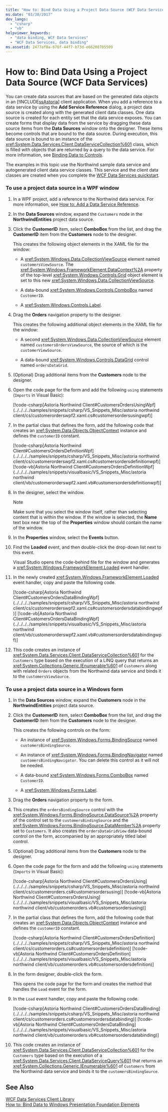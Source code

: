 ```yaml
---
title: "How to: Bind Data Using a Project Data Source (WCF Data Services)"
ms.date: "03/30/2017"
dev_langs: 
  - "csharp"
  - "vb"
helpviewer_keywords: 
  - "data binding, WCF Data Services"
  - "WCF Data Services, data binding"
ms.assetid: 2477af0a-676f-44f7-b73d-e66208785509
---
```

# How to: Bind Data Using a Project Data Source (WCF Data Services)
You can create data sources that are based on the generated data objects in an [!INCLUDE[ssAstoria](../../../../includes/ssastoria-md.md)] client application. When you add a reference to a data service by using the **Add Service Reference** dialog, a project data source is created along with the generated client data classes. One data source is created for each entity set that the data service exposes. You can create forms that display data from the service by dragging these data source items from the **Data Sources** window onto the designer. These items become controls that are bound to the data source. During execution, this data source is bound to an instance of the <xref:System.Data.Services.Client.DataServiceCollection%601> class, which is filled with objects that are returned by a query to the data service. For more information, see [Binding Data to Controls](../../../../docs/framework/data/wcf/binding-data-to-controls-wcf-data-services.md).  
  
 The examples in this topic use the Northwind sample data service and autogenerated client data service classes. This service and the client data classes are created when you complete the [WCF Data Services quickstart](../../../../docs/framework/data/wcf/quickstart-wcf-data-services.md).  
  
### To use a project data source in a WPF window  
  
1.  In a WPF project, add a reference to the Northwind data service. For more information, see [How to: Add a Data Service Reference](../../../../docs/framework/data/wcf/how-to-add-a-data-service-reference-wcf-data-services.md).  
  
2.  In the **Data Sources** window, expand the `Customers` node in the **NorthwindEntities** project data source.  
  
3.  Click the **CustomerID** item, select **ComboBox** from the list, and drag the **CustomerID** item from the **Customers** node to the designer.  
  
     This creates the following object elements in the XAML file for the window:  
  
    -   A <xref:System.Windows.Data.CollectionViewSource> element named `customersViewSource`. The <xref:System.Windows.FrameworkElement.DataContext%2A> property of the top-level <xref:System.Windows.Controls.Grid> object element is set to this new <xref:System.Windows.Data.CollectionViewSource>.  
  
    -   A data-bound <xref:System.Windows.Controls.ComboBox> named `CustomerID`.  
  
    -   A <xref:System.Windows.Controls.Label>.  
  
4.  Drag the **Orders** navigation property to the designer.  
  
     This creates the following additional object elements in the XAML file for the window:  
  
    -   A second <xref:System.Windows.Data.CollectionViewSource> element named `customersOrdersViewSource`, the source of which is the `customerViewSource`.  
  
    -   A data-bound <xref:System.Windows.Controls.DataGrid> control named `ordersDataGrid`.  
  
5.  (Optional) Drag additional items from the **Customers** node to the designer.  
  
6.  Open the code page for the form and add the following `using` statements (`Imports` in Visual Basic):  
  
     [!code-csharp[Astoria Northwind Client#CustomersOrdersUsingWpf](../../../../samples/snippets/csharp/VS_Snippets_Misc/astoria northwind client/cs/customerorderswpf2.xaml.cs#customersordersusingwpf)]  
  
7.  In the partial class that defines the form, add the following code that creates an <xref:System.Data.Objects.ObjectContext> instance and defines the `customerID` constant.  
  
     [!code-csharp[Astoria Northwind Client#CustomersOrdersDefinitionWpf](../../../../samples/snippets/csharp/VS_Snippets_Misc/astoria northwind client/cs/customerorderswpf2.xaml.cs#customersordersdefinitionwpf)]
     [!code-vb[Astoria Northwind Client#CustomersOrdersDefinitionWpf](../../../../samples/snippets/visualbasic/VS_Snippets_Misc/astoria northwind client/vb/customerorderswpf2.xaml.vb#customersordersdefinitionwpf)]  
  
8.  In the designer, select the window.  
  
    > [!NOTE]
    >  Make sure that you select the window itself, rather than selecting content that is within the window. If the window is selected, the **Name** text box near the top of the **Properties** window should contain the name of the window.  
  
9. In the **Properties** window, select the **Events** button.  
  
10. Find the **Loaded** event, and then double-click the drop-down list next to this event.  
  
     Visual Studio opens the code-behind file for the window and generates a <xref:System.Windows.FrameworkElement.Loaded> event handler.  
  
11. In the newly created <xref:System.Windows.FrameworkElement.Loaded> event handler, copy and paste the following code.  
  
     [!code-csharp[Astoria Northwind Client#CustomersOrdersDataBindingWpf](../../../../samples/snippets/csharp/VS_Snippets_Misc/astoria northwind client/cs/customerorderswpf2.xaml.cs#customersordersdatabindingwpf)]
     [!code-vb[Astoria Northwind Client#CustomersOrdersDataBindingWpf](../../../../samples/snippets/visualbasic/VS_Snippets_Misc/astoria northwind client/vb/customerorderswpf2.xaml.vb#customersordersdatabindingwpf)]  
  
12. This code creates an instance of <xref:System.Data.Services.Client.DataServiceCollection%601> for the `Customers` type based on the execution of a LINQ query that returns an <xref:System.Collections.Generic.IEnumerable%601> of `Customers` along with related `Orders` objects from the Northwind data service and binds it to the `customersViewSource`.  
  
### To use a project data source in a Windows form  
  
1.  In the **Data Sources** window, expand the **Customers** node in the **NorthwindEntities** project data source.  
  
2.  Click the **CustomerID** item, select **ComboBox** from the list, and drag the **CustomerID** item from the **Customers** node to the designer.  
  
     This creates the following controls on the form:  
  
    -   An instance of <xref:System.Windows.Forms.BindingSource> named `customersBindingSource`.  
  
    -   An instance of <xref:System.Windows.Forms.BindingNavigator> named `customersBindingNavigator`. You can delete this control as it will not be needed.  
  
    -   A data-bound <xref:System.Windows.Forms.ComboBox> named `CustomerID`.  
  
    -   A <xref:System.Windows.Forms.Label>.  
  
3.  Drag the **Orders** navigation property to the form.  
  
4.  This creates the `ordersBindingSource` control with the <xref:System.Windows.Forms.BindingSource.DataSource%2A> property of the control set to the `customersBindingSource` and the <xref:System.Windows.Forms.BindingSource.DataMember%2A> property set to `Customers`. It also creates the `ordersDataGridView` data-bound control on the form, accompanied by an appropriately titled label control.  
  
5.  (Optional) Drag additional items from the **Customers** node to the designer.  
  
6.  Open the code page for the form and add the following `using` statements (`Imports` in Visual Basic):  
  
     [!code-csharp[Astoria Northwind Client#CustomersOrdersUsing](../../../../samples/snippets/csharp/VS_Snippets_Misc/astoria northwind client/cs/customerorders.cs#customersordersusing)]
     [!code-vb[Astoria Northwind Client#CustomersOrdersUsing](../../../../samples/snippets/visualbasic/VS_Snippets_Misc/astoria northwind client/vb/customerorders.vb#customersordersusing)]  
  
7.  In the partial class that defines the form, add the following code that creates an <xref:System.Data.Objects.ObjectContext> instance and defines the `customerID` constant.  
  
     [!code-csharp[Astoria Northwind Client#CustomersOrdersDefinition](../../../../samples/snippets/csharp/VS_Snippets_Misc/astoria northwind client/cs/customerorders.cs#customersordersdefinition)]
     [!code-vb[Astoria Northwind Client#CustomersOrdersDefinition](../../../../samples/snippets/visualbasic/VS_Snippets_Misc/astoria northwind client/vb/customerorders.vb#customersordersdefinition)]  
  
8.  In the form designer, double-click the form.  
  
     This opens the code page for the form and creates the method that handles the `Load` event for the form.  
  
9. In the `Load` event handler, copy and paste the following code.  
  
     [!code-csharp[Astoria Northwind Client#CustomersOrdersDataBinding](../../../../samples/snippets/csharp/VS_Snippets_Misc/astoria northwind client/cs/customerorders.cs#customersordersdatabinding)]
     [!code-vb[Astoria Northwind Client#CustomersOrdersDataBinding](../../../../samples/snippets/visualbasic/VS_Snippets_Misc/astoria northwind client/vb/customerorders.vb#customersordersdatabinding)]  
  
10. This code creates an instance of <xref:System.Data.Services.Client.DataServiceCollection%601> for the `Customers` type based on the execution of a <xref:System.Data.Services.Client.DataServiceQuery%601> that returns an <xref:System.Collections.Generic.IEnumerable%601> of `Customers` from the Northwind data service and binds it to the `customersBindingSource`.  
  
## See Also  
 [WCF Data Services Client Library](../../../../docs/framework/data/wcf/wcf-data-services-client-library.md)  
 [How to: Bind Data to Windows Presentation Foundation Elements](../../../../docs/framework/data/wcf/bind-data-to-wpf-elements-wcf-data-services.md)
